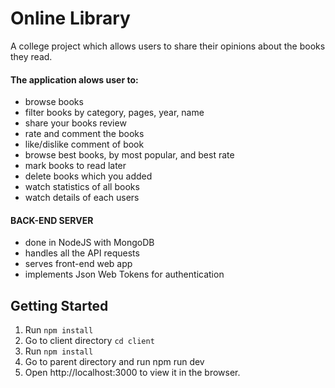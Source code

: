 # Online Library

A college project which allows users to share their opinions about the books they read.

#### The application alows user to:

- browse books
- filter books by category, pages, year, name
- share your books review
- rate and comment the books
- like/dislike comment of book
- browse best books, by most popular, and best rate
- mark books to read later
- delete books which you added
- watch statistics of all books
- watch details of each users

#### BACK-END SERVER

- done in NodeJS with MongoDB
- handles all the API requests
- serves front-end web app
- implements Json Web Tokens for authentication

## Getting Started

1. Run `npm install`
2. Go to client directory `cd client`
3. Run `npm install`
4. Go to parent directory and run npm run dev
5. Open http://localhost:3000 to view it in the browser.
